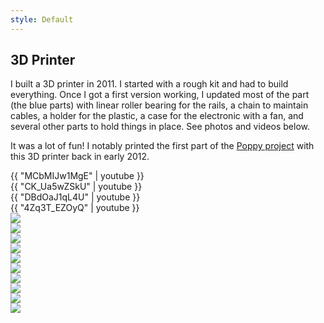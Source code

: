```yaml
---
style: Default
---
```


## 3D Printer

I built a 3D printer in 2011. I started with a rough kit and had to build everything. Once I got a first version working, I updated most of the part (the blue parts) with linear roller bearing for the rails, a chain to maintain cables, a holder for the plastic, a case for the electronic with a fan, and several other parts to hold things in place. See photos and videos below.

It was a lot of fun!  I notably printed the first part of the [Poppy project](https://www.poppy-project.org/) with this 3D printer back in early 2012.

<div class="grid">
  <div class="media-item media-item--width2"> {{ "MCbMIJw1MgE" | youtube }} </div>
  <div class="media-item media-item--width2"> {{ "CK_Ua5wZSkU" | youtube }} </div>
  <div class="media-item media-item--width2"> {{ "DBdOaJ1qL4U" | youtube }} </div>
  <div class="media-item media-item--width2"> {{ "4Zq3T_EZOyQ" | youtube }} </div>
  <div class="media-item"> <img src="img/poppy_leg_1.jpg"> </div>
  <div class="media-item"> <img src="img/poppy_leg_2.jpg"> </div>
  <div class="media-item"> <img src="img/frame_1.jpg"> </div>
  <div class="media-item"> <img src="img/frame_2.jpg"> </div>
  <div class="media-item"> <img src="img/cable_holder_1.jpg"> </div>
  <div class="media-item"> <img src="img/cable_holder_2.jpg"> </div>
  <div class="media-item"> <img src="img/building_plate.jpg"> </div>
  <div class="media-item"> <img src="img/linear_bearing.jpg"> </div>
  <div class="media-item"> <img src="img/nozzle.jpg"> </div>
  <div class="media-item"> <img src="img/electronic_case.jpg"> </div>
</div>

<script>
$(window).ready( function() {
  // init Isotope
  var $grid = $('.grid').isotope({
  layoutMode: 'packery',
  itemSelector: '.media-item',
  packery: {
  gutter: 5
  }
  });
});
</script>
